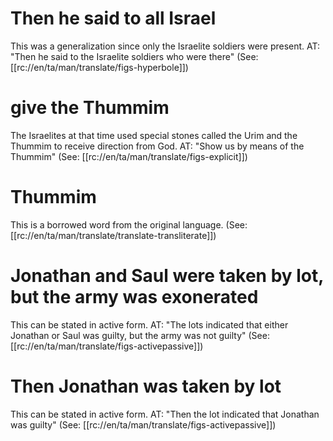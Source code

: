 # Then he said to all Israel

This was a generalization since only the Israelite soldiers were present. AT: "Then he said to the Israelite soldiers who were there" (See: [[rc://en/ta/man/translate/figs-hyperbole]])

# give the Thummim

The Israelites at that time used special stones called the Urim and the Thummim to receive direction from God. AT: "Show us by means of the Thummim" (See: [[rc://en/ta/man/translate/figs-explicit]])

# Thummim

This is a borrowed word from the original language. (See: [[rc://en/ta/man/translate/translate-transliterate]])

# Jonathan and Saul were taken by lot, but the army was exonerated

This can be stated in active form. AT: "The lots indicated that either Jonathan or Saul was guilty, but the army was not guilty" (See: [[rc://en/ta/man/translate/figs-activepassive]])

# Then Jonathan was taken by lot

This can be stated in active form. AT: "Then the lot indicated that Jonathan was guilty" (See: [[rc://en/ta/man/translate/figs-activepassive]])